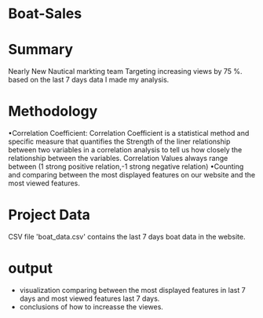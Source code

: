 # Boat-Sales
# Summary
Nearly New Nautical markting team Targeting increasing views by 75 %. based on the last 7 days data I made my analysis.
# Methodology 
•Correlation Coefficient:
Correlation Coefficient is a statistical method and specific measure that
quantifies the Strength of the liner relationship between two variables in a correlation analysis to tell us how closely the relationship between the variables. Correlation Values always range between (1 strong positive relation,-1 strong negative relation)
•Counting and comparing between the most displayed features on our website and the most viewed features.
# Project Data
CSV file 'boat_data.csv' contains the last 7 days boat data in the website.
# output
- visualization comparing between the most displayed features in last 7 days and most viewed features last 7 days.
- conclusions of how to increasse the viewes.
